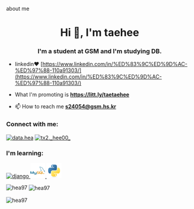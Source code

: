 about me

<h1 align="center">Hi 👋, I'm taehee</h1>
<h3 align="center">I'm a student at GSM and I'm studying DB.</h3>

- linkedin❤️ [https://www.linkedin.com/in/%ED%83%9C%ED%9D%AC-%ED%97%88-110a91303/](https://www.linkedin.com/in/%ED%83%9C%ED%9D%AC-%ED%97%88-110a91303/)

- What I'm promoting is **https://litt.ly/taetaehee**

- 📫 How to reach me **s24054@gsm.hs.kr**

<h3 align="left">Connect with me:</h3>
<p align="left">
<a href="https://instagram.com/data.hea" target="blank"><img align="center" src="https://raw.githubusercontent.com/rahuldkjain/github-profile-readme-generator/master/src/images/icons/Social/instagram.svg" alt="data.hea" height="30" width="40" /></a>
<a href="https://discord.gg/tx2._hee00_" target="blank"><img align="center" src="https://raw.githubusercontent.com/rahuldkjain/github-profile-readme-generator/master/src/images/icons/Social/discord.svg" alt="tx2._hee00_" height="30" width="40" /></a>
</p>

<h3 align="left">I'm learning:</h3>
<p align="left"> <a href="https://www.djangoproject.com/" target="_blank" rel="noreferrer"> <img src="https://cdn.worldvectorlogo.com/logos/django.svg" alt="django" width="40" height="40"/> </a> <a href="https://www.mysql.com/" target="_blank" rel="noreferrer"> <img src="https://raw.githubusercontent.com/devicons/devicon/master/icons/mysql/mysql-original-wordmark.svg" alt="mysql" width="40" height="40"/> </a> <a href="https://www.python.org" target="_blank" rel="noreferrer"> <img src="https://raw.githubusercontent.com/devicons/devicon/master/icons/python/python-original.svg" alt="python" width="40" height="40"/> </a> </p>

<p><img align="left" src="https://github-readme-stats.vercel.app/api/top-langs?username=hea97&show_icons=true&locale=en&layout=compact" alt="hea97" /></p>

<p>&nbsp;<img align="center" src="https://github-readme-stats.vercel.app/api?username=hea97&show_icons=true&locale=en" alt="hea97" /></p>

<p><img align="center" src="https://github-readme-streak-stats.herokuapp.com/?user=hea97&" alt="hea97" /></p>
